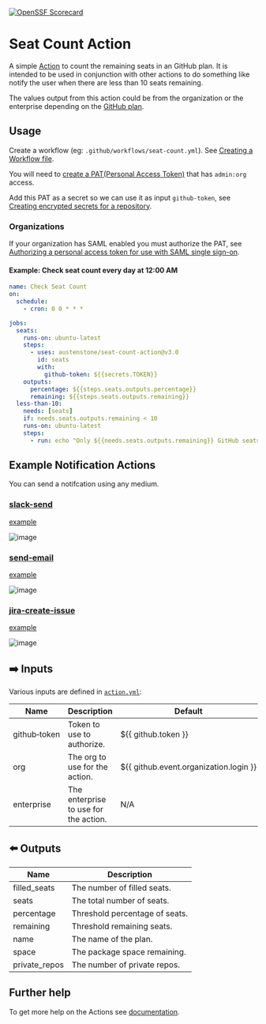 [![OpenSSF Scorecard](https://api.securityscorecards.dev/projects/github.com/austenstone/seat-count-action/badge)](https://securityscorecards.dev/viewer/?uri=github.com/austenstone/seat-count-action)

# Seat Count Action

A simple [Action](https://docs.github.com/en/actions) to count the remaining seats in an GitHub plan. It is intended to be used in conjunction with other actions to do something like notify the user when there are less than 10 seats remaining.

The values output from this action could be from the organization or the enterprise depending on the [GitHub plan](https://github.com/pricing).

## Usage
Create a workflow (eg: `.github/workflows/seat-count.yml`). See [Creating a Workflow file](https://help.github.com/en/articles/configuring-a-workflow#creating-a-workflow-file).

You will need to [create a PAT(Personal Access Token)](https://github.com/settings/tokens/new?scopes=admin:org) that has `admin:org` access.

Add this PAT as a secret so we can use it as input `github-token`, see [Creating encrypted secrets for a repository](https://docs.github.com/en/enterprise-cloud@latest/actions/security-guides/encrypted-secrets#creating-encrypted-secrets-for-a-repository).

### Organizations

If your organization has SAML enabled you must authorize the PAT, see [Authorizing a personal access token for use with SAML single sign-on](https://docs.github.com/en/enterprise-cloud@latest/authentication/authenticating-with-saml-single-sign-on/authorizing-a-personal-access-token-for-use-with-saml-single-sign-on).

#### Example: Check seat count every day at 12:00 AM
```yml
name: Check Seat Count
on:
  schedule:
    - cron: 0 0 * * *

jobs:
  seats:
    runs-on: ubuntu-latest
    steps:
      - uses: austenstone/seat-count-action@v3.0
        id: seats
        with:
          github-token: ${{secrets.TOKEN}}
    outputs:
      percentage: ${{steps.seats.outputs.percentage}}
      remaining: ${{steps.seats.outputs.remaining}}
  less-than-10:
    needs: [seats]
    if: needs.seats.outputs.remaining < 10
    runs-on: ubuntu-latest
    steps:
      - run: echo "Only ${{needs.seats.outputs.remaining}} GitHub seats remaining!"
```
## Example Notification Actions
You can send a notifcation using any medium.

### [slack-send](https://github.com/marketplace/actions/slack-send)

[example](./.github/workflow-templates/slack.yml)

![image](https://user-images.githubusercontent.com/22425467/187817355-b4da99fd-3759-49f4-a9fd-42575b7c47a8.png)

### [send-email](https://github.com/marketplace/actions/send-email)

[example](./.github/workflow-templates/email.yml)

![image](https://user-images.githubusercontent.com/22425467/187832679-315b53c7-3903-4103-9e85-509e2ae02b18.png)

### [jira-create-issue](https://github.com/marketplace/actions/jira-create-issue)

[example](./.github/workflow-templates/jira.yml)

![image](https://user-images.githubusercontent.com/22425467/187834167-3b6879d9-788e-4e76-b8e2-9710b2600b81.png)

## ➡️ Inputs
Various inputs are defined in [`action.yml`](action.yml):

| Name | Description | Default |
| --- | - | - |
| github&#x2011;token | Token to use to authorize. | ${{&nbsp;github.token&nbsp;}} |
| org | The org to use for the action. | ${{&nbsp;github.event.organization.login&nbsp;}} |
| enterprise | The enterprise to use for the action. | N/A |

## ⬅️ Outputs
| Name | Description |
| --- | - |
| filled_seats | The number of filled seats. |
| seats | The total number of seats. |
| percentage | Threshold percentage of seats. |
| remaining | Threshold remaining seats. |
| name | The name of the plan. |
| space | The package space remaining. |
| private_repos | The number of private repos. |

## Further help
To get more help on the Actions see [documentation](https://docs.github.com/en/actions).
